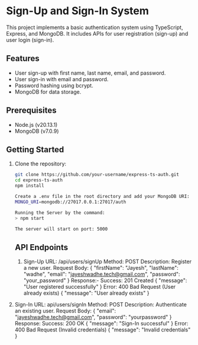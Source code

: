 # Sign-Up and Sign-In System

This project implements a basic authentication system using TypeScript, Express, and MongoDB. It includes APIs for user registration (sign-up) and user login (sign-in).

## Features
- User sign-up with first name, last name, email, and password.
- User sign-in with email and password.
- Password hashing using bcrypt.
- MongoDB for data storage.

## Prerequisites
- Node.js (v20.13.1)
- MongoDB (v7.0.9)

## Getting Started

1. Clone the repository:

   ```sh
   git clone https://github.com/your-username/express-ts-auth.git
   cd express-ts-auth
   npm install

   Create a .env file in the root directory and add your MongoDB URI:
   MONGO_URI=mongodb://27017.0.0.1:27017/auth

   Running the Server by the command:
   > npm start

   The server will start on port: 5000
   ```

   ## API Endpoints
   1. Sign-Up
  URL: /api/users/signUp
  Method: POST
  Description: Register a new user.
  Request Body:
  {
  "firstName": "Jayesh",
  "lastName": "wadhe",
  "email": "jayeshwadhe.tech@gmail.com",
  "password": "your_password"
}
Response:- Success: 201 Created
{
  "message": "User registered successfully"
}
Error: 400 Bad Request (User already exists)
{
  "message": "User already exists"
}

2. Sign-In
URL: api/users/signIn
Method: POST
Description: Authenticate an existing user.
Request Body:
{
  "email": "jayeshwadhe.tech@gmail.com",
  "password": "yourpassword"
}
Response: Success: 200 OK
{
  "message": "Sign-In successful"
}
Error: 400 Bad Request (Invalid credentials)
{
  "message": "Invalid credentials"
}
















